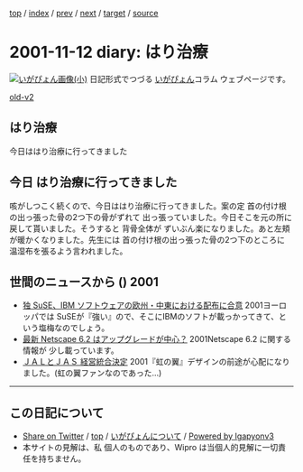 [top](../index.html) 
 / [index](index.html) 
 / [prev](ig011111.html) 
 / [next](ig011113.html) 
 / [target](http://www.igapyon.jp/igapyon/diary/2001/ig011112.html) 
 / [source](https://github.com/igapyon/diary/blob/master/2001/ig011112.src.md) 

2001-11-12 diary: はり治療
=====================================================================================================
[![いがぴょん画像(小)](http://www.igapyon.jp/igapyon/diary/images/iga200306s.jpg "いがぴょん")](http://www.igapyon.jp/igapyon/diary/memo/memoigapyon.html) 日記形式でつづる [いがぴょん](http://www.igapyon.jp/igapyon/diary/memo/memoigapyon.html)コラム ウェブページです。

[old-v2](ig011112-orig.html)

## はり治療

今日ははり治療に行ってきました


## 今日 はり治療に行ってきました

咳がしつこく続くので、今日ははり治療に行ってきました。案の定 首の付け根の出っ張った骨の2つ下の骨がずれて 出っ張っていました。今日そこを元の所に戻して貰いました。そうすると 背骨全体が ずいぶん楽になりました。あと左頬が暖かくなりました。先生には 首の付け根の出っ張った骨の2つ下のところに 温湿布を張るよう言われました。

## 世間のニュースから () 2001

* [独 SuSE、IBM ソフトウェアの欧州・中東における配布に合意](http://japan.internet.com/linuxtoday/20011110/3.html)  2001ヨーロッパでは SuSEが『強い』ので、そこにIBMのソフトが載っかってきて、という塩梅なのでしょう。
* [最新 Netscape 6.2 はアップグレードが中心？](http://japan.internet.com/linuxtoday/20011110/1.html)  2001Netscape 6.2 に関する情報が 少し載っています。
* [ＪＡＬとＪＡＳ 経営統合決定](http://www.nhk.or.jp/news/2001/11/12/grri840000008568.html)  2001『虹の翼』デザインの前途が心配になりました。(虹の翼ファンなのであった…)


----------------------------------------------------------------------------------------------------

## この日記について

* [Share on Twitter](https://twitter.com/intent/tweet?hashtags=igapyon%2Cdiary%2C%E3%81%84%E3%81%8C%E3%81%B4%E3%82%87%E3%82%93&text=%E3%81%AF%E3%82%8A%E6%B2%BB%E7%99%82&url=http%3A%2F%2Fwww.igapyon.jp%2Figapyon%2Fdiary%2F2001%2Fig011112.html) / [top](../index.html) / [いがぴょんについて](http://www.igapyon.jp/igapyon/diary/memo/memoigapyon.html) / [Powered by Igapyonv3](https://github.com/igapyon/igapyonv3)
* 本サイトの見解は、私 個人のものであり、Wipro は当個人的見解に一切責任を持ちません。 
